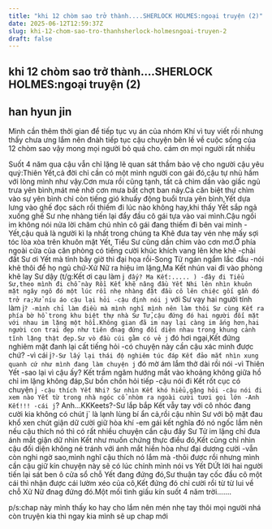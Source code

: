 ```yaml
---
title: "khi 12 chòm sao trở thành....SHERLOCK HOLMES:ngoại truyện (2)"
date: 2025-06-12T12:59:37Z
slug: khi-12-chom-sao-tro-thanhsherlock-holmesngoai-truyen-2
draft: false
---
```


## khi 12 chòm sao trở thành....SHERLOCK HOLMES:ngoại truyện (2)

## han hyun jin

Mình cần thêm thởi gian để tiếp tục vụ án của nhóm Khí vì tuy viết rồi nhưng thấy chưa ưng lắm nên đnàh tiếp tục cậu chuyện bên lề về cuộc sống của 12 chòm sao vậy mong mọi người bỏ quá cho. cám ơn mọi người rất nhiều 
 
Suốt 4 năm qua cậu vẫn chỉ lặng lẽ quan sát thầm bảo vệ cho người cậu yêu quý:Thiên Yết,cả đời chỉ cần có một mình người con gái đó,cậu tự nhủ hầm với lòng mình như vậy.Cơn mưa rồi cũng tạnh, tất cả chìm dần vào giấc ngủ trưa yên bình,mát mẻ nhờ cơn mưa bất chợt ban nãy.Cả căn biệt thự chìm vào sự yên bình chỉ còn tiếng gió khuấy động buổi trưa yên bình,Yết dựa lưng vào ghế đọc sách rồi thiếm đi lúc nào không hay,khi thấy Yết sắp ngả xuống ghế Sư nhẹ nhàng tiến lại đẩy đầu cô gái tựa vào vai mình.Cậu ngồi im không nói nửa lời chăm chú nhìn cô gái đang thiếm đi bên vai mình
-Yết,cậu quả là người kì lạ nhất trong chúng ta
Khẽ đưa tay vén nhẹ mấy sợi tóc lòa xòa trên khuôn mặt Yết, Tiểu Sư cũng dần chìm vào cơn mơ.Ở phía ngoài cửa của căn phòng có tiếng cười khúc khích vang lên khe khẽ
-chài đất Sư ơi Yết mà tỉnh bây giờ thi đại họa rồi-Song Tử ngán ngẩm lắc đầu
-nói khẽ thôi để họ ngủ chứ-Xử Nữ ra hiệu im lặng,Ma Kết nhún vai đi vào phòng khẽ lay Sư dậy (t/g:Kết ơi cạu làm j` đấy? Ma Kết:..... )
-đây đi Tiểu Sư,theo mình đi chỗ này
Rồi Kết khẽ nâng đầu Yết Nhi lên nhìn khuôn mặt ngây ngô đó một lúc rồi nhẹ nhàng đặt đầu cô lên chiệc gối gần đó trở ra;Xử níu áo cậu lại hỏi
-cậu định nói j` với Sư vạy hai người tính làm j`?
-mình chỉ làm điều mà mình nghĩ mình nên làm thôi
Sư cùng Kết ra phía bờ hồ trong khu biệt thự nhà Sư Tử,cậu đứng đó hai người đối mặt với nhau im lặng một hồi.Không gian đã im nay lại càng im ắng hơn,hai người con trai đẹp như tiên đnag đứng đối diện nhau trong khung cảnh tĩnh lặng thật đẹp.Sư vò đầu cúi gằm có vẻ j` đó hơi ngại,Kết đứng nghiêm mặt đanh lại cất tiếng hỏi
-có chuyện này cần cậu xác minh được chứ?
-vì cái j`?-Sư lấy lại thái độ nghiêm túc đáp
Kết đảo mắt nhìn xung quanh cứ như mình đang làm chuyện j` đó mờ ám lắm thở dài rồi nói
-vì Thiên Yết
-sao lại vì cậu ấy?
Kết  trầm ngâm hướng mắt vào khoảng không giữa hồ chỉ im lặng không đáp,Sư bồn chồn hỏi tiếp
-cậu nói đi Kết rốt cục có chuyện j`
-cậu thích Yết Nhi?
Sư nhìn Kết khó hiểu,gặng hỏi -cậu nói đi xem nào
Yết từ trong nhà ngóc cổ nhòm ra ngoài cười tươi gọi lớn
-Anh Kết!!!
-cái j`? Anh...KKKeets?-Sư lắp bắp
Kết vẫy tay với cô nhóc đang cười kia không có chút j` là lạnh lùng bí ẩn cả,rồi cậu nhìn Sư với bộ mặt đau khổ xen chút giận dữ cười giữ hòa khí
-em gái kết nghĩa đó nó ngốc lắm nên nếu cậu thích nó thì có rất nhiều chuyện cần cậu đấy
Sư Tử im lặng chỉ đưa ánh mắt giận dữ nhìn Kết như muốn chứng thực điều đó,Kết cũng chỉ nhìn cậu đối diện không né tránh với ánh mắt hiền hòa như đại dương cười
-vẫn còn nghi ngờ sao,mình nghĩ cậu thích nó lắm mà
-thôi được rồi nhưng mình cần cậu giữ kín chuyện này sẽ có lúc chính mình nói vs Yết
DỨt lời hai người tiến lại sát ben ô cửa sổ chỗ Yết đang đứng đó,Sư thuận tay cốc đầu cô một cái thì nhận được cái lườm xéo của cô,Kết đứng đó chỉ cười rồi từ từ lui về chỗ Xử Nữ đnag đứng đó.Một mối tình giấu kín suốt 4 năm trời.......
 
p/s:chap này mình thấy ko hay cho lắm nên mén nhẹ tay thôi mọi người nhá còn truyện kia thì ngay kia mình sẽ up chap mới